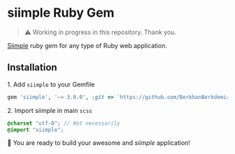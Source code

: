 # siimple Ruby Gem

> :warning: Working in progress in this repository. Thank you.

[Siimple](https://github.com/siimple/siimple) ruby gem for any type of Ruby web application.

## Installation

1\. Add `siimple` to your Gemfile

```ruby
gem 'siimple', '~> 3.0.0', :git => 'https://github.com/BerkhanBerkdemir/siimple-rubygem.git'
```

2\. Import siimple in main `scss`

```scss
@charset "utf-8"; // Not necessarily
@import "siimple";
```

:tada: You are ready to build your awesome and *siimple* application!
